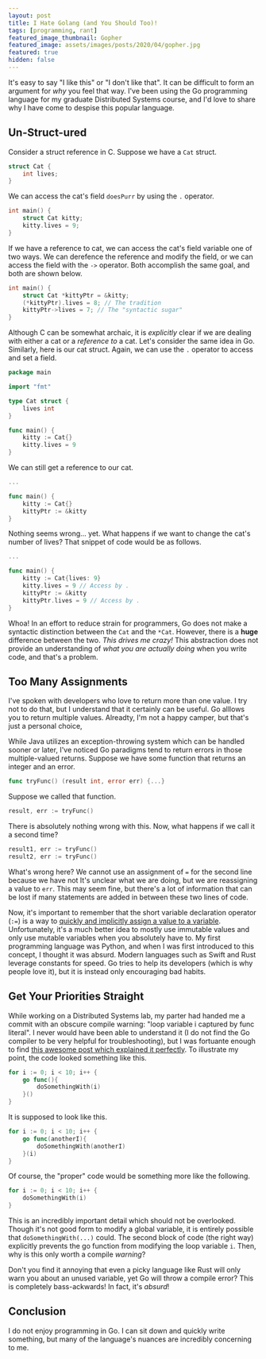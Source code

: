 ```yaml
---
layout: post
title: I Hate Golang (and You Should Too)!
tags: [programming, rant]
featured_image_thumbnail: Gopher
featured_image: assets/images/posts/2020/04/gopher.jpg
featured: true
hidden: false
---
```


It's easy to say "I like this" or "I don't like that".
It can be difficult to form an argument for *why* you feel that way.
I've been using the Go programming language for my graduate Distributed Systems course,
and I'd love to share why I have come to despise this popular language.

## Un-Struct-ured

Consider a struct reference in C.
Suppose we have a `Cat` struct.

```c
struct Cat {
    int lives;
}
```

We can access the cat's field `doesPurr` by using the `.` operator.

```c
int main() { 
    struct Cat kitty;
    kitty.lives = 9;
}
```

If we have a reference to cat, we can access the cat's field variable one of two ways.
We can derefence the reference and modify the field, or we can access the field with the `->` operator.
Both accomplish the same goal, and both are shown below.

```c
int main() {
    struct Cat *kittyPtr = &kitty;
    (*kittyPtr).lives = 8; // The tradition
    kittyPtr->lives = 7; // The "syntactic sugar"
}
```

Although C can be somewhat archaic, it is *explicitly* clear if we are dealing with either a cat or a *reference to* a cat.
Let's consider the same idea in Go.
Similarly, here is our cat struct.
Again, we can use the `.` operator to access and set a field.

```go
package main

import "fmt"

type Cat struct {
    lives int
}

func main() {
    kitty := Cat{}
    kitty.lives = 9
}
```

We can still get a reference to our cat.

```go
...

func main() {
    kitty := Cat{}
    kittyPtr := &kitty
}
```

Nothing seems wrong... yet.
What happens if we want to change the cat's number of lives?
That snippet of code would be as follows.

```go
...

func main() {
    kitty := Cat{lives: 9}
    kitty.lives = 9 // Access by .
    kittyPtr := &kitty
    kittyPtr.lives = 9 // Access by .
}
```

Whoa!
In an effort to reduce strain for programmers, Go does not make a syntactic distinction between the `Cat` and the `*Cat`.
However, there is a **huge** difference between the two.
*This drives me crazy!*
This abstraction does not provide an understanding of *what you are actually doing* when you write code, and that's a problem.  


## Too Many Assignments

I've spoken with developers who love to return more than one value.
I try not to do that, but I understand that it certainly can be useful.
Go alllows you to return multiple values.
Alreadty, I'm not a happy camper, but that's just a personal choice,

While Java utilizes an exception-throwing system which can be handled sooner or later,
I've noticed Go paradigms tend to return errors in those multiple-valued returns.
Suppose we have some function that returns an integer and an error.

```go
func tryFunc() (result int, error err) {...}
```

Suppose we called that function.

```go
result, err := tryFunc()
```

There is absolutely nothing wrong with this.
Now, what happens if we call it a second time?

```go
result1, err := tryFunc()
result2, err := tryFunc()
```

What's wrong here?
We cannot use an assignment of `=` for the second line because we have not 
It's unclear what we are doing, but we are reassigning a value to `err`.
This may seem fine, but there's a lot of information that can be lost if many statements are added in between these two lines of code.

Now, it's important to remember that the short variable declaration operator (`:=`) is a way to [quickly and implicitly assign a value to a variable](https://golang.org/ref/spec#Short_variable_declarations).
Unfortunately, it's a much better idea to mostly use immutable values and only use mutable variables when you absolutely have to.
My first programming language was Python, and when I was first introduced to this concept, I thought it was absurd.
Modern languages such as Swift and Rust leverage constants for speed.
Go tries to help its developers (which is why people love it), but it is instead only encouraging bad habits.


## Get Your Priorities Straight

While working on a Distributed Systems lab, my parter had handed me a commit with an obscure compile warning:
"loop variable i captured by func literal".
I never would have been able to understand it (I do not find the Go compiler to be very helpful for troubleshooting),
but I was fortuante enough to find [this awesome post which explained it perfectly](https://stackoverflow.com/a/58151372).
To illustrate my point, the code looked something like this.

```go
for i := 0; i < 10; i++ {
    go func(){
        doSomethingWith(i)
    }()
}
```

It is supposed to look like this.

```go
for i := 0; i < 10; i++ {
    go func(anotherI){
        doSomethingWith(anotherI)
    }(i)
}
```

Of course, the "proper" code would be something more like the following.

```go
for i := 0; i < 10; i++ {
    doSomethingWith(i)
}
```

This is an incredibly important detail which should not be overlooked.
Though it's not good form to modify a global variable, it is entirely possible that `doSomethingWith(...)` could.
The second block of code (the right way) explicitly prevents the go function from modifying the loop variable `i`.
Then, why is this only worth a compile *warning*?

Don't you find it annoying that even a picky language like Rust will only warn you about an unused variable, 
yet Go will throw a compile error?
This is completely bass-ackwards!
In fact, it's *absurd*!


## Conclusion

I do not enjoy programming in Go.
I can sit down and quickly write something,
but many of the language's nuances are incredibly concerning to me.  
